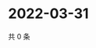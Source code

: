 # 2022-03-31

共 0 条

<!-- BEGIN WEIBO -->
<!-- 最后更新时间 Thu Mar 31 2022 16:17:37 GMT+0800 (China Standard Time) -->

<!-- END WEIBO -->
